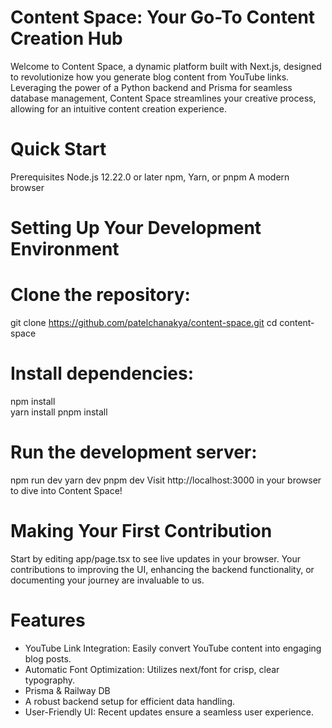 # Content Space: Your Go-To Content Creation Hub
Welcome to Content Space, a dynamic platform built with Next.js, designed to revolutionize how you generate blog content from YouTube links. Leveraging the power of a Python backend and Prisma for seamless database management, Content Space streamlines your creative process, allowing for an intuitive content creation experience.

# Quick Start
Prerequisites
Node.js 12.22.0 or later
npm, Yarn, or pnpm
A modern browser

# Setting Up Your Development Environment
# Clone the repository:
git clone https://github.com/patelchanakya/content-space.git
cd content-space
# Install dependencies: 
npm install  
yarn install 
pnpm install
# Run the development server:
npm run dev 
yarn dev 
pnpm dev
Visit http://localhost:3000 in your browser to dive into Content Space!

# Making Your First Contribution
Start by editing app/page.tsx to see live updates in your browser. 
Your contributions to improving the UI, enhancing the backend functionality, or documenting your journey are invaluable to us.

# Features
* YouTube Link Integration: Easily convert YouTube content into engaging blog posts.
* Automatic Font Optimization: Utilizes next/font for crisp, clear typography.
* Prisma & Railway DB
* A robust backend setup for efficient data handling.
* User-Friendly UI: Recent updates ensure a seamless user experience.
